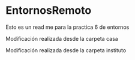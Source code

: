 # EntornosRemoto

Esto es un read me para la practica 6 de entornos

Modificación realizada desde la carpeta casa

Modificación realizada desde la carpeta instituto
